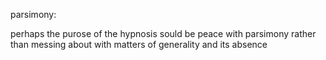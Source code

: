 parsimony:

perhaps the purose of the hypnosis sould be peace with parsimony rather than messing about with matters of generality and its absence
